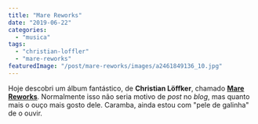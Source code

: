 ```yaml
---
title: "Mare Reworks"
date: "2019-06-22"
categories: 
  - "musica"
tags: 
  - "christian-loffler"
  - "mare-reworks"
featuredImage: "/post/mare-reworks/images/a2461849136_10.jpg"
---
```


Hoje descobri um álbum fantástico, de **Christian Löffker**, chamado [**Mare Reworks**](https://open.spotify.com/album/0MnE1HBE8O1i9RD2yUhRKQ). Normalmente isso não seria motivo de _post_ no _blog_, mas quanto mais o ouço mais gosto dele. Caramba, ainda estou com "pele de galinha" de o ouvir.
